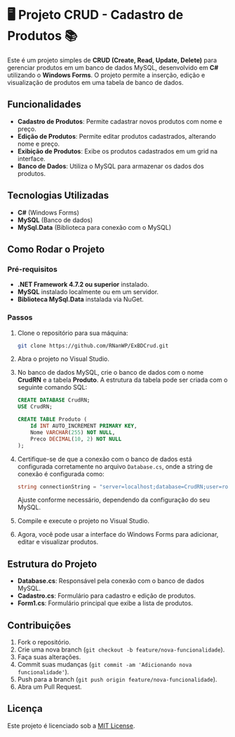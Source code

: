 # 🖥️ Projeto CRUD - Cadastro de Produtos 📚

Este é um projeto simples de **CRUD (Create, Read, Update, Delete)** para gerenciar produtos em um banco de dados MySQL, desenvolvido em **C#** utilizando o **Windows Forms**. O projeto permite a inserção, edição e visualização de produtos em uma tabela de banco de dados.

## Funcionalidades

- **Cadastro de Produtos**: Permite cadastrar novos produtos com nome e preço.
- **Edição de Produtos**: Permite editar produtos cadastrados, alterando nome e preço.
- **Exibição de Produtos**: Exibe os produtos cadastrados em um grid na interface.
- **Banco de Dados**: Utiliza o MySQL para armazenar os dados dos produtos.

## Tecnologias Utilizadas

- **C#** (Windows Forms)
- **MySQL** (Banco de dados)
- **MySql.Data** (Biblioteca para conexão com o MySQL)

## Como Rodar o Projeto

### Pré-requisitos

- **.NET Framework 4.7.2 ou superior** instalado.
- **MySQL** instalado localmente ou em um servidor.
- **Biblioteca MySql.Data** instalada via NuGet.

### Passos

1. Clone o repositório para sua máquina:

    ```bash
    git clone https://github.com/RNanWP/ExBDCrud.git
    ```

2. Abra o projeto no Visual Studio.

3. No banco de dados MySQL, crie o banco de dados com o nome **CrudRN** e a tabela **Produto**. A estrutura da tabela pode ser criada com o seguinte comando SQL:

    ```sql
    CREATE DATABASE CrudRN;
    USE CrudRN;

    CREATE TABLE Produto (
        Id INT AUTO_INCREMENT PRIMARY KEY,
        Nome VARCHAR(255) NOT NULL,
        Preco DECIMAL(10, 2) NOT NULL
    );
    ```

4. Certifique-se de que a conexão com o banco de dados está configurada corretamente no arquivo `Database.cs`, onde a string de conexão é configurada como:

    ```csharp
    string connectionString = "server=localhost;database=CrudRN;user=root;password=root;";
    ```

    Ajuste conforme necessário, dependendo da configuração do seu MySQL.

5. Compile e execute o projeto no Visual Studio.

6. Agora, você pode usar a interface do Windows Forms para adicionar, editar e visualizar produtos.

## Estrutura do Projeto

- **Database.cs**: Responsável pela conexão com o banco de dados MySQL.
- **Cadastro.cs**: Formulário para cadastro e edição de produtos.
- **Form1.cs**: Formulário principal que exibe a lista de produtos.

## Contribuições

1. Fork o repositório.
2. Crie uma nova branch (`git checkout -b feature/nova-funcionalidade`).
3. Faça suas alterações.
4. Commit suas mudanças (`git commit -am 'Adicionando nova funcionalidade'`).
5. Push para a branch (`git push origin feature/nova-funcionalidade`).
6. Abra um Pull Request.

## Licença

Este projeto é licenciado sob a [MIT License](LICENSE).
